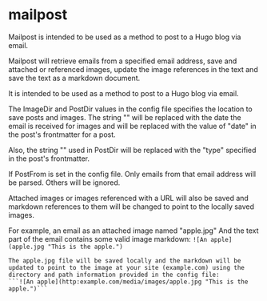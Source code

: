 # mailpost
Mailpost is intended to be used as a method to post to a Hugo blog via email.

Mailpost will retrieve emails from a specified email address, save and attached or referenced images, update the image references in the text and save the text as a markdown document.

It is intended to be used as a method to post to a Hugo blog via email.

The ImageDir and PostDir values in the config file specifies the location to save posts and images. The string "<date>" will be replaced with the date the email is received for images and will be replaced with the value of "date" in the post's frontmatter for a post.

Also, the string "<type>" used in PostDir will be replaced with the "type" specified in the post's frontmatter. 

If PostFrom is set in the config file. Only emails from that email address will be parsed.  Others will be ignored.

Attached images or images referenced with a URL will also be saved
and markdown references to them will be changed to point to the
locally saved images.

For example, an email as an attached image named "apple.jpg"
	And the text part of the email contains some valid image markdown:
	```![An apple](apple.jpg "This is the apple.")```
		
	The apple.jpg file will be saved locally and the markdown will be
	updated to point to the image at your site (example.com) using the 
	directory and path information provided in the config file:
	```![An apple](http:example.com/media/images/apple.jpg "This is the apple.")```